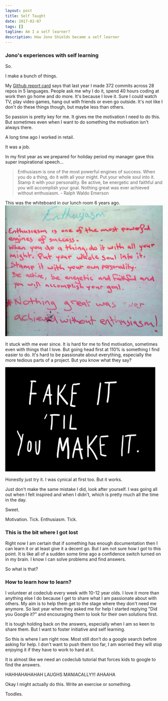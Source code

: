 ```yaml
---
layout: post
title: Self Taught
date: 2017-02-07
tags: []
tagline: Am I a self learner?
description: How Jono Shields became a self learner
---
```


### Jono's experiences with self learning

So.

I make a bunch of things.

My [Github report card](https://githubreportcard.reflect.io/) says that last year I made 372 commits across 28 repos in 5 languages. People ask me why I do it, spend 40 hours coding at work then go home and do more. It's because I love it. Sure I could watch TV, play video games, hang out with friends or even go outside. It's not like I don't do these things though, but maybe less than others.

So passion is pretty key for me. It gives me the motivation I need to do this. But sometimes even when I want to do something the motivation isn't always there.

A long time ago I worked in retail.

It was a job.

In my first year as we prepared for holiday period my manager gave this super inspirational speech...

>Enthusiasm is one of the most powerful engines of success. When you do a thing, do it with all your might. Put your whole soul into it. Stamp it with your personality. Be active, be energetic and faithful and you will accomplish your goal. Nothing great was ever achieved without enthusiasm. - Ralph Waldo Emerson

This was the whiteboard in our lunch room 6 years ago.
<img src="/public/images/enthusiasm.png"/>

It stuck with me ever since. It is hard for me to find motivation, sometimes even with things that I love. But going head first at 110% is something I find easier to do. It's hard to be passionate about everything, especially the more tedious parts of a project. But you know what they say? 

<img src="/public/images/fake-it.png"/>

Honestly just try it. I was cynical at first too. But it works.

Just don't make the same mistake I did, look after yourself. I was going all out when I felt inspired and when I didn't, which is pretty much all the time in the day.

Sweet.

Motivation. Tick. Enthusiasm. Tick.

### This is the bit where I got lost

Right now I am certain that if something has enough documentation then I can learn it or at least give it a decent go. But I am not sure how I got to this point. It is like all of a sudden some time ago a confidence switch turned on in my brain. I know I can solve problems and find answers.

So what is that?

### How to learn how to learn?

I volunteer at codeclub every week with 10-12 year olds. I love it more than anything else I do because I get to share what I am passionate about with others. My aim is to help them get to the stage where they don't need me anymore. So last year when they asked me for help I started replying "Did you Google it?" and encouraging them to look for their own solutions first.

It is tough holding back on the answers, especially when I am so keen to share them. But I want to foster initiative and self learning.

So this is where I am right now. Most still don't do a google search before asking for help. I don't want to push them too far, I am worried they will stop enjoying it if they have to work to hard at it.

It is almost like we need an codeclub tutorial that forces kids to google to find the answers.

HAHHAHAHAHAH  LAUGHS MANIACALLY!!! AHAAHA

Okay I might actually do this. Write an exercise or something.

Toodles.
